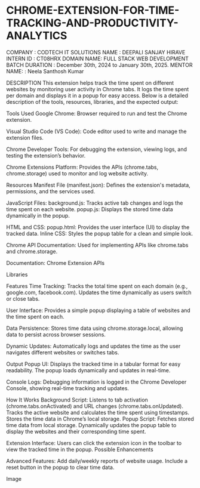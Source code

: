 # CHROME-EXTENSION-FOR-TIME-TRACKING-AND-PRODUCTIVITY-ANALYTICS
COMPANY : CODTECH IT SOLUTIONS NAME : DEEPALI SANJAY HIRAVE INTERN ID : CT08HRX DOMAIN NAME: FULL STACK WEB DEVELOPMENT BATCH DURATION : December 30th, 2024 to January 30th, 2025. MENTOR NAME: : Neela Santhosh Kumar

DESCRIPTION
This extension helps track the time spent on different websites by monitoring user activity in Chrome tabs. It logs the time spent per domain and displays it in a popup for easy access. Below is a detailed description of the tools, resources, libraries, and the expected output:

Tools Used Google Chrome: Browser required to run and test the Chrome extension.

Visual Studio Code (VS Code): Code editor used to write and manage the extension files.

Chrome Developer Tools: For debugging the extension, viewing logs, and testing the extension’s behavior.

Chrome Extensions Platform: Provides the APIs (chrome.tabs, chrome.storage) used to monitor and log website activity.

Resources Manifest File (manifest.json): Defines the extension's metadata, permissions, and the services used.

JavaScript Files: background.js: Tracks active tab changes and logs the time spent on each website. popup.js: Displays the stored time data dynamically in the popup.

HTML and CSS: popup.html: Provides the user interface (UI) to display the tracked data. Inline CSS: Styles the popup table for a clean and simple look.

Chrome API Documentation: Used for implementing APIs like chrome.tabs and chrome.storage.

Documentation: Chrome Extension APIs

Libraries

Features Time Tracking: Tracks the total time spent on each domain (e.g., google.com, facebook.com). Updates the time dynamically as users switch or close tabs.

User Interface: Provides a simple popup displaying a table of websites and the time spent on each.

Data Persistence: Stores time data using chrome.storage.local, allowing data to persist across browser sessions.

Dynamic Updates: Automatically logs and updates the time as the user navigates different websites or switches tabs.

Output Popup UI: Displays the tracked time in a tabular format for easy readability. The popup loads dynamically and updates in real-time.

Console Logs: Debugging information is logged in the Chrome Developer Console, showing real-time tracking and updates.

How It Works Background Script: Listens to tab activation (chrome.tabs.onActivated) and URL changes (chrome.tabs.onUpdated). Tracks the active website and calculates the time spent using timestamps. Stores the time data in Chrome’s local storage. Popup Script: Fetches stored time data from local storage. Dynamically updates the popup table to display the websites and their corresponding time spent.

Extension Interface: Users can click the extension icon in the toolbar to view the tracked time in the popup. Possible Enhancements

Advanced Features: Add daily/weekly reports of website usage. Include a reset button in the popup to clear time data.

Image
